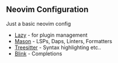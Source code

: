 ## Neovim Configuration
Just a basic neovim config 
* [Lazy](https://github.com/folke/lazy.nvim) - for plugin management
* [Mason](https://github.com/mason-org/mason.nvim) - LSPs, Daps, Linters, Formatters
* [Treesitter](https://github.com/nvim-treesitter/nvim-treesitter) - Syntax highlighting etc..
* [Blink](https://github.com/saghen/blink.cmp) - Completions 
